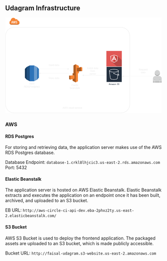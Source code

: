## Udagram Infrastructure

![Architecture](architecture_diagram(1).png)

### AWS
#### RDS Postgres
For storing and retrieving data, the application server makes use of the AWS RDS Postgres database.

Database Endpoint: `database-1.crkl8lhjcic3.us-east-2.rds.amazonaws.com`
Port: 5432
#### Elastic Beanstalk
The application server is hosted on AWS Elastic Beanstalk. Elastic Beanstalk extracts and executes the application on an endpoint once it has been built, archived, and uploaded to an S3 bucket.

EB URL: `http://aws-circle-ci-api-dev.eba-2phxz2ty.us-east-2.elasticbeanstalk.com/`

#### S3 Bucket
AWS S3 Bucket is used to deploy the frontend application. The packaged assets are uploaded to an S3 bucket, which is made publicly accessible.

Bucket URL: `http://faisal-udagram.s3-website.us-east-2.amazonaws.com`

